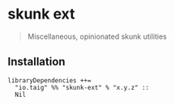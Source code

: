 # skunk ext

> Miscellaneous, opinionated skunk utilities

## Installation

```
libraryDependencies ++=
  "io.taig" %% "skunk-ext" % "x.y.z" ::
  Nil
```